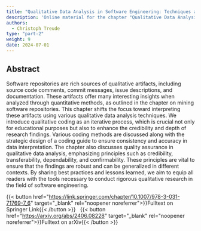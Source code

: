 ```yaml
---
title: "Qualitative Data Analysis in Software Engineering: Techniques and Teaching Insights"
description: 'Online material for the chapter "Qualitative Data Analysis in Software Engineering: Techniques and Teaching Insights"'
authors:
  - Christoph Treude
type: "part-2"
weight: 9
date: 2024-07-01
---
```


## Abstract

Software repositories are rich sources of qualitative artifacts, including source code comments, commit messages, issue descriptions, and documentation. These artifacts offer many interesting insights when analyzed through quantitative methods, as outlined in the chapter on mining software repositories. This chapter shifts the focus toward interpreting these artifacts using various qualitative data analysis techniques. We introduce qualitative coding as an iterative process, which is crucial not only for educational purposes but also to enhance the credibility and depth of research findings. Various coding methods are discussed along with the strategic design of a coding guide to ensure consistency and accuracy in data interpretation. The chapter also discusses quality assurance in qualitative data analysis, emphasizing principles such as credibility, transferability, dependability, and confirmability. These principles are vital to ensure that the findings are robust and can be generalized in different contexts. By sharing best practices and lessons learned, we aim to equip all readers with the tools necessary to conduct rigorous qualitative research in the field of software engineering.

{{< button href="https://link.springer.com/chapter/10.1007/978-3-031-71769-7_6" target="_blank" rel="noopener noreferrer">}}Fulltext on Springer Link{{< /button >}} &nbsp; {{< button href="https://arxiv.org/abs/2406.08228" target="_blank" rel="noopener noreferrer">}}Fulltext on arXiv{{< /button >}}
